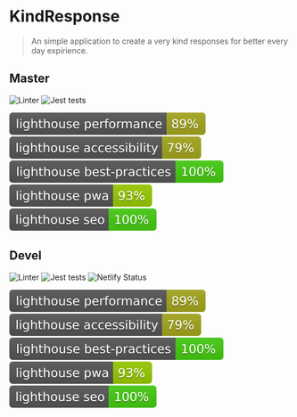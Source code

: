 # KindResponse

> An simple application to create a very kind responses for better every day expirience.

## Master
![Linter](https://github.com/xxxsssxxx/kindResponse/workflows/Linter/badge.svg?branch=master)
![Jest tests](https://github.com/xxxsssxxx/kindResponse/workflows/Jest%20tests/badge.svg?branch=master)

<img src="./test_results/lighthouse_performance.svg">
<img src="./test_results/lighthouse_accessibility.svg">
<img src="./test_results/lighthouse_best-practices.svg">
<img src="./test_results/lighthouse_pwa.svg">
<img src="./test_results/lighthouse_seo.svg">

## Devel
![Linter](https://github.com/xxxsssxxx/kindResponse/workflows/Linter/badge.svg?branch=devel)
![Jest tests](https://github.com/xxxsssxxx/kindResponse/workflows/Jest%20tests/badge.svg?branch=devel)
![Netlify Status](https://api.netlify.com/api/v1/badges/d4f51ff0-4647-4b61-b3ef-f841bac22b2a/deploy-status)

<img src="./test_results/lighthouse_performance.svg">
<img src="./test_results/lighthouse_accessibility.svg">
<img src="./test_results/lighthouse_best-practices.svg">
<img src="./test_results/lighthouse_pwa.svg">
<img src="./test_results/lighthouse_seo.svg">


